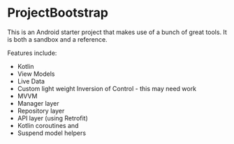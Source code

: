 # ProjectBootstrap
This is an Android starter project that makes use of a bunch of great tools. It is both a sandbox and a reference.

Features include:
* Kotlin
* View Models
* Live Data
* Custom light weight Inversion of Control - this may need work
* MVVM
* Manager layer
* Repository layer
* API layer (using Retrofit)
* Kotlin coroutines and 
* Suspend model helpers

